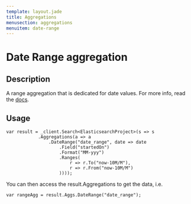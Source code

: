 ```yaml
---
template: layout.jade
title: Aggregations
menusection: aggregations
menuitem: date-range
---
```



# Date Range aggregation

## Description

A range aggregation that is dedicated for date values. For more info, read the [docs](http://www.elasticsearch.org/guide/en/elasticsearch/reference/current/search-aggregations-bucket-daterange-aggregation.html).

## Usage

	var result = _client.Search<ElasticsearchProject>(s => s
				.Aggregations(a => a
					.DateRange("date_range", date => date
						.Field("startedOn")
						.Format("MM-yyy")
						.Ranges(
							r => r.To("now-10M/M"),
							r => r.From("now-10M/M")
						))));

You can then access the result.Aggregations to get the data, i.e.

	var rangeAgg = result.Aggs.DateRange("date_range");
